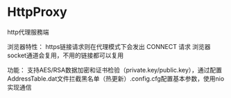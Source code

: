 # HttpProxy
http代理服務端

浏览器特性：
    https链接请求则在代理模式下会发出 CONNECT 请求
    浏览器socket通道会复用，不用的链接都可以复用
    
功能：
    支持AES/RSA数据加密和证书检验（private.key/public.key），通过配置AddressTable.dat文件拦截黑名单（热更新）.config.cfg配置基本参数，使用nio实现通信
